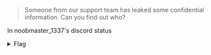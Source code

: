 > Someone from our support team has leaked some confidential information. Can you find out who?

In noobmaster_1337's discord status

<details>
<summary>Flag</summary>

`scriptCTF{1ts_0bv10u5ly_j0hn_d03_aka_n00bm4573r}`

</details>
